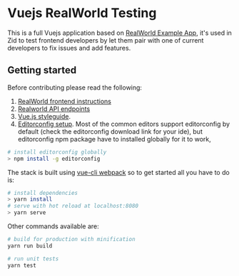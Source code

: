 
# Vuejs RealWorld Testing

This is a full Vuejs application based on [RealWorld Example App](https://github.com/gothinkster/vue-realworld-example-app),
it's used in Zid to test frontend developers by let them pair with one of current developers to fix issues and add features.

## Getting started
Before contributing please read the following:

1. [RealWorld frontend instructions](https://github.com/gothinkster/realworld-starter-kit/blob/master/FRONTEND_INSTRUCTIONS.md)
2. [Realworld API endpoints](https://github.com/gothinkster/realworld/tree/master/api)
3. [Vue.js styleguide](https://vuejs.org/v2/style-guide/index.html).
4. [Editorconfig setup](https://editorconfig.org/#download). Most of the common editors support editorconfig by default (check the editorconfig download link for your ide), but editorconfig npm package have to installed globally for it to work,

```bash
# install editorconfig globally
> npm install -g editorconfig
```

The stack is built using [vue-cli webpack](https://github.com/vuejs-templates/webpack) so to get started all you have to do is:

``` bash
# install dependencies
> yarn install
# serve with hot reload at localhost:8080
> yarn serve
```

Other commands available are:

``` bash
# build for production with minification
yarn run build

# run unit tests
yarn test
```

